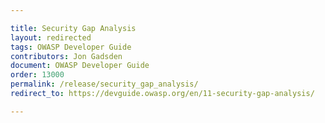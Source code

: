 ```yaml
---

title: Security Gap Analysis
layout: redirected
tags: OWASP Developer Guide
contributors: Jon Gadsden
document: OWASP Developer Guide
order: 13000
permalink: /release/security_gap_analysis/
redirect_to: https://devguide.owasp.org/en/11-security-gap-analysis/

---
```

